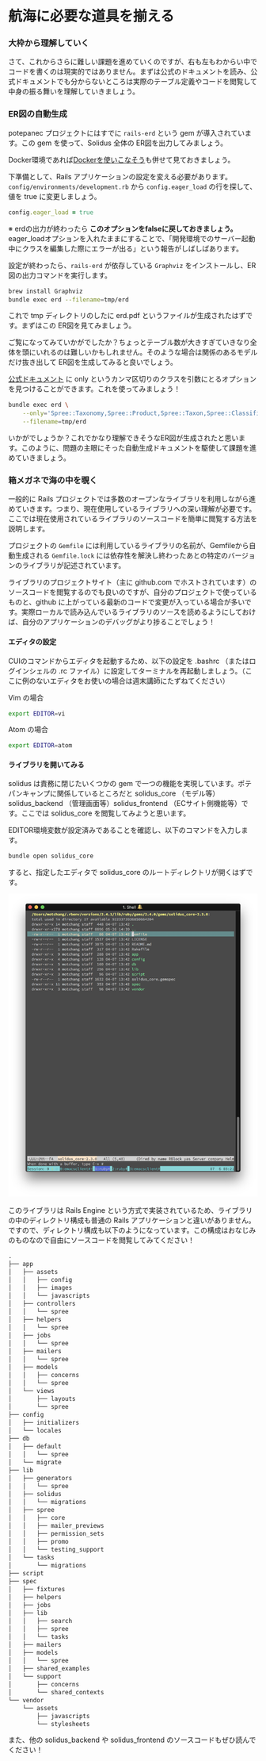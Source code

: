 # 航海に必要な道具を揃える

### 大枠から理解していく

さて、これからさらに難しい課題を進めていくのですが、右も左もわからい中でコードを書くのは現実的ではありません。まずは公式のドキュメントを読み、公式ドキュメントでも分からないところは実際のテーブル定義やコードを閲覧して中身の振る舞いを理解していきましょう。

### ER図の自動生成

potepanec プロジェクトにはすでに `rails-erd` という gem が導入されています。この gem を使って、Solidus 全体の ER図を出力してみましょう。

Docker環境であれば[Dockerを使いこなそう](./guidelines/manage_docker.md#er図の作成)も併せて見ておきましょう。

下準備として、Rails アプリケーションの設定を変える必要があります。`config/environments/development.rb` から `config.eager_load` の行を探して、値を true に変更しましょう。

```ruby
config.eager_load = true
```

※ erdの出力が終わったら **このオプションをfalseに戻しておきましょう。** eager_loadオプションを入れたままにすることで、「開発環境でのサーバー起動中にクラスを編集した際にエラーが出る」という報告がしばしばあります。

設定が終わったら、`rails-erd` が依存している `Graphviz` をインストールし、ER図の出力コマンドを実行します。

```bash
brew install Graphviz
bundle exec erd --filename=tmp/erd
```

これで tmp ディレクトリのしたに erd.pdf というファイルが生成されたはずです。まずはこの ER図を見てみましょう。

ご覧になってみていかがでしたか？ちょっとテーブル数が大きすぎていきなり全体を頭にいれるのは難しいかもしれません。そのような場合は関係のあるモデルだけ抜き出して ER図を生成してみると良いでしょう。

[公式ドキュメント](http://voormedia.github.io/rails-erd/customise.html) に only というカンマ区切りのクラスを引数にとるオプションを見つけることができます。これを使ってみましょう！

```bash
bundle exec erd \
    --only='Spree::Taxonomy,Spree::Product,Spree::Taxon,Spree::Classification' \
    --filename=tmp/erd
```

いかがでしょうか？これでかなり理解できそうなER図が生成されたと思います。このように、問題の主眼にそった自動生成ドキュメントを駆使して課題を進めていきましょう。

### 箱メガネで海の中を覗く

一般的に Rails プロジェクトでは多数のオープンなライブラリを利用しながら進めていきます。つまり、現在使用しているライブラリへの深い理解が必要です。ここでは現在使用されているライブラリのソースコードを簡単に閲覧する方法を説明します。

プロジェクトの `Gemfile` には利用しているライブラリの名前が、Gemfileから自動生成される `Gemfile.lock` には依存性を解決し終わったあとの特定のバージョンのライブラリが記述されています。

ライブラリのプロジェクトサイト（主に github.com でホストされています）のソースコードを閲覧するのでも良いのですが、自分のプロジェクトで使っているものと、github に上がっている最新のコードで変更が入っている場合が多いです。実際ローカルで読み込んでいるライブラリのソースを読めるようにしておけば、自分のアプリケーションのデバッグがより捗ることでしょう！

#### エディタの設定

CUIのコマンドからエディタを起動するため、以下の設定を .bashrc （またはログインシェルの .rc ファイル）に設定してターミナルを再起動しましょう。（ここに例のないエディタをお使いの場合は週末講師にたずねてください）

Vim の場合

```bash
export EDITOR=vi
```

Atom の場合

```bash
export EDITOR=atom
```

#### ライブラリを開いてみる

solidus は責務に閉じたいくつかの gem で一つの機能を実現しています。ポテパンキャンプに関係しているところだと solidus\_core （モデル等）solidus\_backend （管理画面等）solidus\_frontend （ECサイト側機能等）です。ここでは solidus\_core を閲覧してみようと思います。

EDITOR環境変数が設定済みであることを確認し、以下のコマンドを入力します。

```bash
bundle open solidus_core
```

すると、指定したエディタで solidus\_core のルートディレクトリが開くはずです。

![&#x30A8;&#x30C7;&#x30A3;&#x30BF;&#x304C;&#x8D77;&#x52D5;&#x3057;&#x305F;&#x3068;&#x3053;&#x308D;](.gitbook/assets/sukurnshotto-2018-06-07-032147.png)

このライブラリは Rails Engine という方式で実装されているため、ライブラリの中のディレクトリ構成も普通の Rails アプリケーションと違いがありません。ですので、ディレクトリ構成も以下のようになっています。この構成はおなじみのものなので自由にソースコードを閲覧してみてください！

```text
.
├── app
│   ├── assets
│   │   ├── config
│   │   ├── images
│   │   └── javascripts
│   ├── controllers
│   │   └── spree
│   ├── helpers
│   │   └── spree
│   ├── jobs
│   │   └── spree
│   ├── mailers
│   │   └── spree
│   ├── models
│   │   ├── concerns
│   │   └── spree
│   └── views
│       ├── layouts
│       └── spree
├── config
│   ├── initializers
│   └── locales
├── db
│   ├── default
│   │   └── spree
│   └── migrate
├── lib
│   ├── generators
│   │   └── spree
│   ├── solidus
│   │   └── migrations
│   ├── spree
│   │   ├── core
│   │   ├── mailer_previews
│   │   ├── permission_sets
│   │   ├── promo
│   │   └── testing_support
│   └── tasks
│       └── migrations
├── script
├── spec
│   ├── fixtures
│   ├── helpers
│   ├── jobs
│   ├── lib
│   │   ├── search
│   │   ├── spree
│   │   └── tasks
│   ├── mailers
│   ├── models
│   │   └── spree
│   ├── shared_examples
│   └── support
│       ├── concerns
│       └── shared_contexts
└── vendor
    └── assets
        ├── javascripts
        └── stylesheets

```

また、他の solidus\_backend や solidus\_frontend のソースコードもぜひ読んでください！
